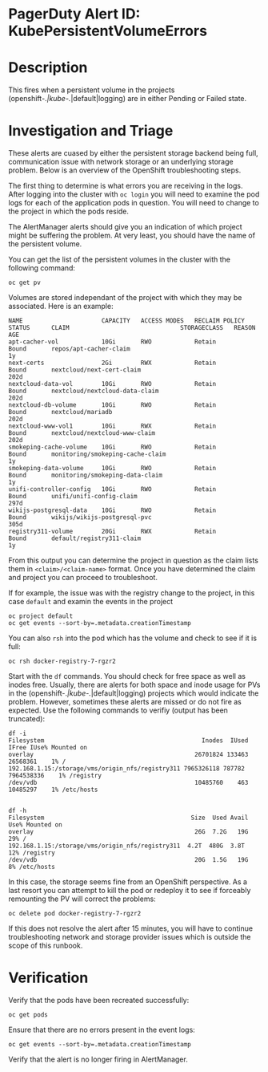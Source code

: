 # PagerDuty Alert ID: KubePersistentVolumeErrors
# Description
This fires when a persistent volume in the projects (openshift-.*|kube-.*|default|logging) are in either Pending or Failed state.

# Investigation and Triage

These alerts are cuased by either the persistent storage backend being full, communication issue with network storage or an underlying storage problem. Below is an overview of the OpenShift troubleshooting steps.

The first thing to determine is what errors you are receiving in the logs. After logging into the cluster with `oc login` you will need to examine the pod logs for each of the application pods in question. You will need to change to the project in which the pods reside.

The AlertManager alerts should give you an indication of which project might be suffering the problem. At very least, you should have the name of the persistent volume. 

You can get the list of the persistent volumes in the cluster with the following command:

```
oc get pv
```

Volumes are stored independant of the project with which they may be associated.  Here is an example:

```
NAME                      CAPACITY   ACCESS MODES   RECLAIM POLICY   STATUS      CLAIM                               STORAGECLASS   REASON    AGE
apt-cacher-vol            10Gi       RWO            Retain           Bound       repos/apt-cacher-claim                                       1y
next-certs                2Gi        RWX            Retain           Bound       nextcloud/next-cert-claim                                    202d
nextcloud-data-vol        10Gi       RWO            Retain           Bound       nextcloud/nextcloud-data-claim                               202d
nextcloud-db-volume       10Gi       RWO            Retain           Bound       nextcloud/mariadb                                            202d
nextcloud-www-vol1        10Gi       RWX            Retain           Bound       nextcloud/nextcloud-www-claim                                202d
smokeping-cache-volume    10Gi       RWO            Retain           Bound       monitoring/smokeping-cache-claim                             1y
smokeping-data-volume     10Gi       RWO            Retain           Bound       monitoring/smokeping-data-claim                              1y
unifi-controller-config   10Gi       RWO            Retain           Bound       unifi/unifi-config-claim                                     297d
wikijs-postgresql-data    10Gi       RWO            Retain           Bound       wikijs/wikijs-postgresql-pvc                                 305d
registry311-volume        20Gi       RWX            Retain           Bound       default/registry311-claim                                    1y
```

From this output you can determine the project in question as the claim lists them in `<claim>/<claim-name>` format. Once you have determined the claim and project you can proceed to troubleshoot.

If for example, the issue was with the registry change to the project, in this case `default` and examin the events in the project

```
oc project default
oc get events --sort-by=.metadata.creationTimestamp
```

You can also `rsh` into the pod which has the volume and check to see if it is full:

```
oc rsh docker-registry-7-rgzr2
```

Start with the `df` commands. You should check for free space as well as inodes free. Usually, there are alerts for both space and inode usage for PVs in the (openshift-.*|kube-.*|default|logging) projects which would indicate the problem. However, sometimes these alerts are missed or do not fire as expected. Use the following commands to verifiy (output has been truncated):

```
df -i
Filesystem                                            Inodes  IUsed      IFree IUse% Mounted on
overlay                                             26701824 133463   26568361    1% /
192.168.1.15:/storage/vms/origin_nfs/registry311 7965326118 787782 7964538336    1% /registry
/dev/vdb                                            10485760    463   10485297    1% /etc/hosts


df -h
Filesystem                                         Size  Used Avail Use% Mounted on
overlay                                             26G  7.2G   19G  29% /
192.168.1.15:/storage/vms/origin_nfs/registry311  4.2T  480G  3.8T  12% /registry
/dev/vdb                                            20G  1.5G   19G   8% /etc/hosts
```

In this case, the storage seems fine from an OpenShift perspective. As a last resort you can attempt to kill the pod or redeploy it to see if forceably remounting the PV will correct the problems:

```
oc delete pod docker-registry-7-rgzr2
```

If this does not resolve the alert after 15 minutes, you will have to continue troubleshooting network and storage provider issues which is outside the scope of this runbook.

# Verification

Verify that the pods have been recreated successfully:

```
oc get pods
```

Ensure that there are no errors present in the event logs:

```
oc get events --sort-by=.metadata.creationTimestamp
```

Verify that the alert is no longer firing in AlertManager.